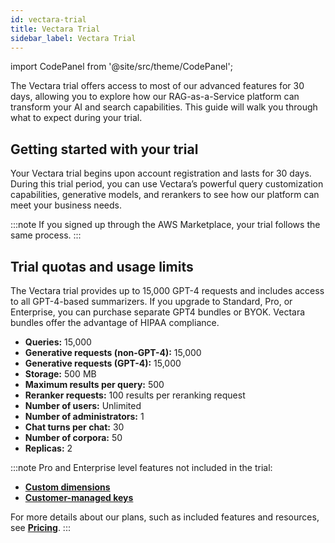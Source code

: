 ```yaml
---
id: vectara-trial
title: Vectara Trial
sidebar_label: Vectara Trial
---
```



import CodePanel from '@site/src/theme/CodePanel';


The Vectara trial offers access to most of our advanced features for 30 days, 
allowing you to explore how our RAG-as-a-Service platform can transform your 
AI and search capabilities. This guide will walk you through what to expect 
during your trial.

## Getting started with your trial

Your Vectara trial begins upon account registration and lasts for 30 days. 
During this trial period, you can use Vectara’s powerful query customization 
capabilities, generative models, and rerankers to see how our platform can 
meet your business needs.

:::note
If you signed up through the AWS Marketplace, your trial follows the same 
process.
:::

## Trial quotas and usage limits

The Vectara trial provides up to 15,000 GPT-4 requests and includes access to 
all GPT-4-based summarizers. If you upgrade to Standard, Pro, or Enterprise, 
you can purchase separate GPT4 bundles or BYOK. Vectara bundles offer the 
advantage of HIPAA compliance.

* **Queries:** 15,000
* **Generative requests (non-GPT-4):** 15,000
* **Generative requests (GPT-4):** 15,000
* **Storage:** 500 MB
* **Maximum results per query:** 500
* **Reranker requests:** 100 results per reranking request
* **Number of users:** Unlimited
* **Number of administrators:** 1
* **Chat turns per chat:** 30
* **Number of corpora:** 50 
* **Replicas:** 2

:::note
Pro and Enterprise level features not included in the trial:

* [**Custom dimensions**](/docs/learn/semantic-search/add-custom-dimensions)
* [**Customer-managed keys**](/docs/learn/data-privacy/encryption#create-your-aws-kms-key)

For more details about our plans, such as included features and resources, 
see [**Pricing**](https://vectara.com/pricing/).
:::

